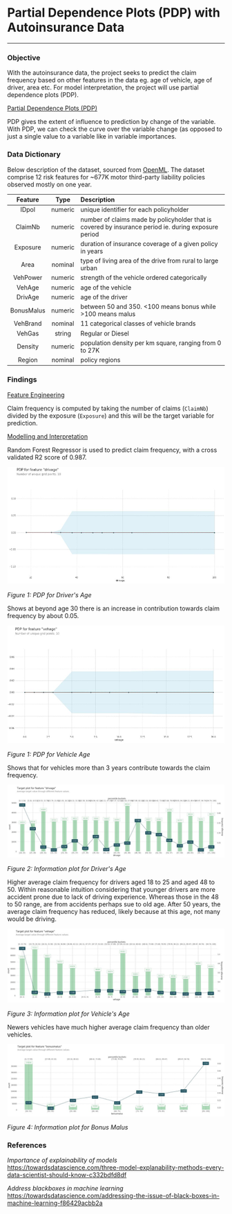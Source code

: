 # Partial Dependence Plots (PDP) with Autoinsurance Data

---

### Objective 

With the autoinsurance data, the project seeks to predict the claim frequency based on other features in the data eg. age of vehicle, age of driver, area etc. For model interpretation, the project will use partial dependence plots (PDP). 

<u>Partial Dependence Plots (PDP)</u>

PDP gives the extent of influence to prediction by change of the variable. With PDP, we can check the curve over the variable change (as opposed to just a single value to a variable like in variable importances.

### Data Dictionary 

Below description of the dataset, sourced from [OpenML](https://www.openml.org/d/41214). The dataset comprise 12 risk features for ~677K motor third-party liability policies observed mostly on one year. 

| Feature | Type | Description |
| :-----: | :--: | :---------- |
| IDpol | numeric | unique identifier for each policyholder |
| ClaimNb | numeric | number of claims made by policyholder that is covered by insurance period ie. during exposure period |
| Exposure | numeric | duration of insurance coverage of a given policy in years |
| Area | nominal | type of living area of the drive from rural to large urban |
| VehPower | numeric | strength of the vehicle ordered categorically |
| VehAge | numeric | age of the vehicle |
| DrivAge | numeric | age of the driver |
| BonusMalus | numeric | between 50 and 350. <100 means bonus while >100 means malus |
| VehBrand | nominal | 11 categorical classes of vehicle brands |
| VehGas | string | Regular or Diesel |
| Density | numeric | population density per km square, ranging from 0 to 27K |
| Region | nominal | policy regions |

### Findings

<u>Feature Engineering</u>

Claim frequency is computed by taking the number of claims (`ClaimNb`) divided by the exposure (`Exposure`) and this will be the target variable for prediction. 

<u>Modelling and Interpretation</u>

Random Forest Regressor is used to predict claim frequency, with a cross validated R2 score of 0.987.


![](assets/pdp-drivage.JPG)

*Figure 1: PDP for Driver's Age*

Shows at beyond age 30 there is an increase in contribution towards claim frequency by about 0.05.


![](assets/pdp-vehage.JPG)

*Figure 1: PDP for Vehicle Age*

Shows that for vehicles more than 3 years contribute towards the claim frequency.


![](assets/info-plot-drivage.JPG)

*Figure 2: Information plot for Driver's Age*

Higher average claim frequency for drivers aged 18 to 25 and aged 48 to 50. Within reasonable intuition considering that younger drivers are more accident prone due to lack of driving experience. Whereas those in the 48 to 50 range, are from accidents perhaps sue to old age. After 50 years, the average claim frequency has reduced, likely because at this age, not many would be driving. 


![](assets/info-plot-vehage.JPG)

*Figure 3: Information plot for Vehicle's Age*

Newers vehicles have much higher average claim frequency than older vehicles. 


![](assets/info-plot-bonusmalus.JPG)

*Figure 4: Information plot for Bonus Malus*



### References

*Importance of explainability of models*
https://towardsdatascience.com/three-model-explanability-methods-every-data-scientist-should-know-c332bdfd8df

*Address blackboxes in machine learning*
https://towardsdatascience.com/addressing-the-issue-of-black-boxes-in-machine-learning-f86429acbb2a
